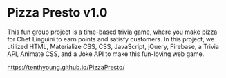 # Pizza Presto v1.0
This fun group project is a time-based trivia game, where you make pizza for Chef Linguini to earn points and satisfy customers. In this project, we utilized HTML, Materialize CSS, CSS, JavaScript, jQuery, Firebase, a Trivia API, Animate CSS, and a Joke API to make this fun-loving web game.

https://tenthyoung.github.io/PizzaPresto/

